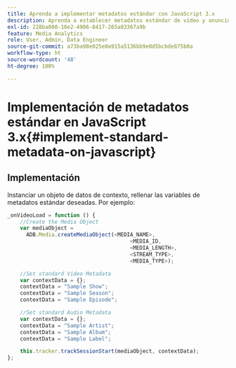 ```yaml
---
title: Aprenda a implementar metadatos estándar con JavaScript 3.x
description: Aprenda a establecer metadatos estándar de vídeo y anuncios para enviarlos con llamadas de seguimiento en aplicaciones de explorador (JS 3.x).
exl-id: 228ba000-10e2-4906-8417-265a03367a9b
feature: Media Analytics
role: User, Admin, Data Engineer
source-git-commit: a73ba98e025e0a915a5136bb9e0d5bcbde875b0a
workflow-type: ht
source-wordcount: '48'
ht-degree: 100%

---
```


# Implementación de metadatos estándar en JavaScript 3.x{#implement-standard-metadata-on-javascript}

## Implementación

Instanciar un objeto de datos de contexto, rellenar las variables de metadatos estándar deseadas. Por ejemplo:

```js
_onVideoLoad = function () {
    //Create the Media Object
    var mediaObject =
      ADB.Media.createMediaObject(<MEDIA_NAME>,
                                       <MEDIA_ID,
                                       <MEDIA_LENGTH>,
                                       <STREAM_TYPE>,
                                       <MEDIA_TYPE>);

    //Set standard Video Metadata
    var contextData = {};
    contextData = "Sample Show";
    contextData = "Sample Season";
    contextData = "Sample Episode";

    //Set standard Audio Metadata
    var contextData = {};
    contextData = "Sample Artist";
    contextData = "Sample Album";
    contextData = "Sample Label";

    this.tracker.trackSessionStart(mediaObject, contextData);
};
```
